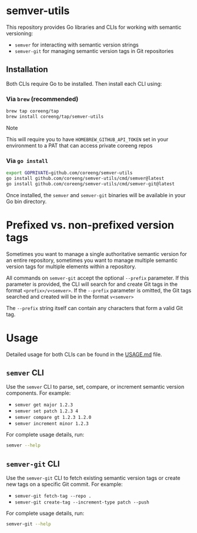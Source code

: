 # semver-utils

This repository provides Go libraries and CLIs for working with semantic versioning:

- `semver` for interacting with semantic version strings
- `semver-git` for managing semantic version tags in Git repositories

## Installation

Both CLIs require Go to be installed. Then install each CLI using:

### Via `brew` (recommended)

```bash
brew tap coreeng/tap
brew install coreeng/tap/semver-utils
```

> [!NOTE]
> This will require you to have `HOMEBREW_GITHUB_API_TOKEN` set in your environment to a PAT that can access private coreeng repos

### Via `go install`

```bash
export GOPRIVATE=github.com/coreeng/semver-utils
go install github.com/coreeng/semver-utils/cmd/semver@latest
go install github.com/coreeng/semver-utils/cmd/semver-git@latest
```

Once installed, the `semver` and `semver-git` binaries will be available in your Go bin directory.

# Prefixed vs. non-prefixed version tags

Sometimes you want to manage a single authoritative semantic version for an entire repository, sometimes you want to manage multiple semantic version tags for multiple elements within a repository.

All commands on `semver-git` accept the optional `--prefix` parameter. If this parameter is provided, the CLI will search for and create Git tags in the format `<prefix>/v<semver>`. If the `--prefix` parameter is omitted, the Git tags searched and created will be in the format `v<semver>`

The `--prefix` string itself can contain any characters that form a valid Git tag.

# Usage

Detailed usage for both CLIs can be found in the [USAGE.md](USAGE.md) file.

## `semver` CLI

Use the `semver` CLI to parse, set, compare, or increment semantic version components. For example:

- `semver get major 1.2.3`
- `semver set patch 1.2.3 4`
- `semver compare gt 1.2.3 1.2.0`
- `semver increment minor 1.2.3`

For complete usage details, run:

```bash
semver --help
```

## `semver-git` CLI

Use the `semver-git` CLI to fetch existing semantic version tags or create new tags on a specific Git commit. For example:

- `semver-git fetch-tag --repo .`
- `semver-git create-tag --increment-type patch --push`

For complete usage details, run:

```bash
semver-git --help
```


